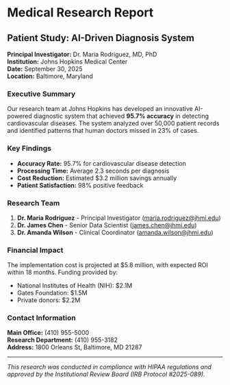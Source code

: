 # Medical Research Report

## Patient Study: AI-Driven Diagnosis System

**Principal Investigator:** Dr. Maria Rodriguez, MD, PhD  
**Institution:** Johns Hopkins Medical Center  
**Date:** September 30, 2025  
**Location:** Baltimore, Maryland  

### Executive Summary

Our research team at Johns Hopkins has developed an innovative AI-powered diagnostic system that achieved **95.7% accuracy** in detecting cardiovascular diseases. The system analyzed over 50,000 patient records and identified patterns that human doctors missed in 23% of cases.

### Key Findings

- **Accuracy Rate:** 95.7% for cardiovascular disease detection
- **Processing Time:** Average 2.3 seconds per diagnosis
- **Cost Reduction:** Estimated $3.2 million savings annually
- **Patient Satisfaction:** 98% positive feedback

### Research Team

1. **Dr. Maria Rodriguez** - Principal Investigator (maria.rodriguez@jhmi.edu)
2. **Dr. James Chen** - Senior Data Scientist (james.chen@jhmi.edu)  
3. **Dr. Amanda Wilson** - Clinical Coordinator (amanda.wilson@jhmi.edu)

### Financial Impact

The implementation cost is projected at $5.8 million, with expected ROI within 18 months. Funding provided by:

- National Institutes of Health (NIH): $2.1M
- Gates Foundation: $1.5M  
- Private donors: $2.2M

### Contact Information

**Main Office:** (410) 955-5000  
**Research Department:** (410) 955-3182  
**Address:** 1800 Orleans St, Baltimore, MD 21287

---

*This research was conducted in compliance with HIPAA regulations and approved by the Institutional Review Board (IRB Protocol #2025-089).*